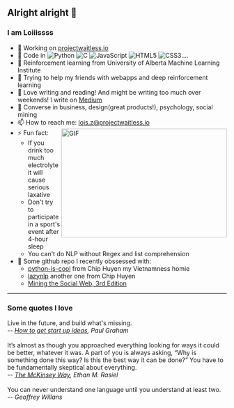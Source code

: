 ## Alright alright 👋

### I am Loiiissss

- 🔭 Working on [projectwaitless.io](projectwaitless.io)
- 🌱 Code in ![Python](https://img.shields.io/badge/python-3670A0?style=for-the-badge&logo=python&logoColor=ffdd54) ![C](https://img.shields.io/badge/c-%2300599C.svg?style=for-the-badge&logo=c&logoColor=white) ![JavaScript](https://img.shields.io/badge/javascript-%23323330.svg?style=for-the-badge&logo=javascript&logoColor=%23F7DF1E) ![HTML5](https://img.shields.io/badge/html5-%23E34F26.svg?style=for-the-badge&logo=html5&logoColor=white) ![CSS3](https://img.shields.io/badge/css3-%231572B6.svg?style=for-the-badge&logo=css3&logoColor=white)....
- 🔖 Reinforcement learning from University of Alberta Machine Learning Institute
- 👯 Trying to help my friends with webapps and deep reinforcement learning
- 🤔 Love writing and reading! And might be writing too much over weekends! I write on [Medium](https://medium.com/@loisziu)
- 💬 Converse in business, design(great products!), psychology, social mining
- 📫 How to reach me: lois.z@projectwaitless.io
    <img align="right" alt="GIF" src="https://github.com/loisisar/loisisar/blob/8bc35091a81529f0e8ee383bc0a0b1e4beedc985/spike-monkey-typing.gif?raw=true" width="380" height="250" />
- ⚡ Fun fact: 
  - If you drink too much electrolyte it will cause serious laxative
  - Don't try to participate in a sport's event after 4-hour sleep
  - You can't do NLP without Regex and list comprehension
- 👾 Some github repo I recently obssessed with:
  - [python-is-cool](https://github.com/chiphuyen/python-is-cool#python-is-cool) from Chip Huyen my Vietnamness homie
  - [lazynlp](https://github.com/chiphuyen/lazynlp) another one from Chip Huyen
  - [Mining the Social Web, 3rd Edition](https://github.com/mikhailklassen/Mining-the-Social-Web-3rd-Edition)
---
### Some quotes I love

Live in the future, and build what's missing.<br>
-- *[How to get start up ideas](http://www.paulgraham.com/startupideas.html), Paul Graham*
<br>
<br>
It’s almost as though you approached everything looking for ways it could be better, whatever it was. A part of you is always asking, “Why is something done this way? Is this the best way it can be done?” You have to be fundamentally skeptical about everything.<br>
-- *[The McKinsey Way](https://www.amazon.co.uk/McKinsey-Way-Techniques-Strategic-Consultants/dp/0070534489), Ethan M. Rasiel*
<br>
<br>
You can never understand one language until you understand at least two.<br>
-- *Geoffrey Willans*
